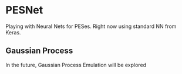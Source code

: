 # PESNet
Playing with Neural Nets for PESes. Right now using standard NN from Keras.

## Gaussian Process

In the future, Gaussian Process Emulation will be explored
